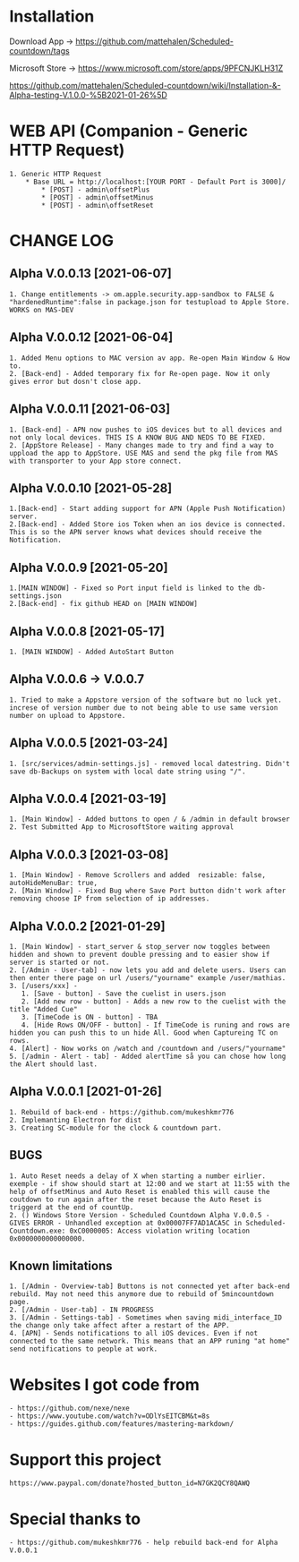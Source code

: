 # Installation
Download App -> https://github.com/mattehalen/Scheduled-countdown/tags

Microsoft Store -> https://www.microsoft.com/store/apps/9PFCNJKLH31Z

https://github.com/mattehalen/Scheduled-countdown/wiki/Installation-&-Alpha-testing-V.1.0.0-%5B2021-01-26%5D

# WEB API (Companion - Generic HTTP Request)
    1. Generic HTTP Request
        * Base URL = http://localhost:[YOUR PORT - Default Port is 3000]/
            * [POST] - admin\offsetPlus
            * [POST] - admin\offsetMinus
            * [POST] - admin\offsetReset

# CHANGE LOG
## Alpha V.0.0.13 [2021-06-07]
    1. Change entitlements -> om.apple.security.app-sandbox to FALSE &  "hardenedRuntime":false in package.json for testupload to Apple Store. WORKS on MAS-DEV
## Alpha V.0.0.12 [2021-06-04]
    1. Added Menu options to MAC version av app. Re-open Main Window & How to.
    2. [Back-end] - Added temporary fix for Re-open page. Now it only gives error but dosn't close app.
## Alpha V.0.0.11 [2021-06-03]
    1. [Back-end] - APN now pushes to iOS devices but to all devices and not only local devices. THIS IS A KNOW BUG AND NEDS TO BE FIXED. 
    2. [AppStore Release] - Many changes made to try and find a way to uppload the app to AppStore. USE MAS and send the pkg file from MAS with transporter to your App store connect.

## Alpha V.0.0.10 [2021-05-28]
    1.[Back-end] - Start adding support for APN (Apple Push Notification) server. 
    2.[Back-end] - Added Store ios Token when an ios device is connected. This is so the APN server knows what devices should receive the Notification.
## Alpha V.0.0.9 [2021-05-20]
    1.[MAIN WINDOW] - Fixed so Port input field is linked to the db-settings.json
    2.[Back-end] - fix github HEAD on [MAIN WINDOW]
## Alpha V.0.0.8 [2021-05-17]
    1. [MAIN WINDOW] - Added AutoStart Button
## Alpha V.0.0.6 -> V.0.0.7
    1. Tried to make a Appstore version of the software but no luck yet. increse of version number due to not being able to use same version number on upload to Appstore.
## Alpha V.0.0.5 [2021-03-24]
    1. [src/services/admin-settings.js] - removed local datestring. Didn't save db-Backups on system with local date string using "/".
## Alpha V.0.0.4 [2021-03-19]
    1. [Main Window] - Added buttons to open / & /admin in default browser
    2. Test Submitted App to MicrosoftStore waiting approval
## Alpha V.0.0.3 [2021-03-08]
    1. [Main Window] - Remove Scrollers and added  resizable: false, autoHideMenuBar: true,
    2. [Main Window] - Fixed Bug where Save Port button didn't work after removing choose IP from selection of ip addresses.
## Alpha V.0.0.2 [2021-01-29]
    1. [Main Window] - start_server & stop_server now toggles between hidden and shown to prevent double pressing and to easier show if server is started or not.
    2. [/Admin - User-tab] - now lets you add and delete users. Users can then enter there page on url /users/"yourname" example /user/mathias.
    3. [/users/xxx] - 
       1. [Save - button] - Save the cuelist in users.json
       2. [Add new row - button] - Adds a new row to the cuelist with the title "Added Cue"
       3. [TimeCode is ON - button] - TBA
       4. [Hide Rows ON/OFF - button] - If TimeCode is runing and rows are hidden you can push this to un hide All. Good when Captureing TC on rows.
    4. [Alert] - Now works on /watch and /countdown and /users/"yourname"
    5. [/admin - Alert - tab] - Added alertTime så you can chose how long the Alert should last.
## Alpha V.0.0.1 [2021-01-26]
    1. Rebuild of back-end - https://github.com/mukeshkmr776
    2. Implemanting Electron for dist
    3. Creating SC-module for the clock & countdown part.

## BUGS
    1. Auto Reset needs a delay of X when starting a number eirlier.
    exemple - if show should start at 12:00 and we start at 11:55 with the help of offsetMinus and Auto Reset is enabled this will cause the coutdown to run again after the reset because the Auto Reset is triggerd at the end of countUp. 
    2. () Windows Store Version - Scheduled Countdown Alpha V.0.0.5 - GIVES ERROR - Unhandled exception at 0x00007FF7AD1ACA5C in Scheduled-Countdown.exe: 0xC0000005: Access violation writing location 0x0000000000000000.

## Known limitations
    1. [/Admin - Overview-tab] Buttons is not connected yet after back-end rebuild. May not need this anymore due to rebuild of 5mincountdown page.
    2. [/Admin - User-tab] - IN PROGRESS
    3. [/Admin - Settings-tab] - Sometimes when saving midi_interface_ID the change only take affect after a restart of the APP.
    4. [APN] - Sends notifications to all iOS devices. Even if not connected to the same network. This means that an APP runing "at home" send notifications to people at work.
    
# Websites I got code from
    - https://github.com/nexe/nexe
    - https://www.youtube.com/watch?v=ODlYsEITCBM&t=8s
    - https://guides.github.com/features/mastering-markdown/


# Support this project
    https://www.paypal.com/donate?hosted_button_id=N7GK2QCY8QAWQ        

# Special thanks to
    - https://github.com/mukeshkmr776 - help rebuild back-end for Alpha V.0.0.1

